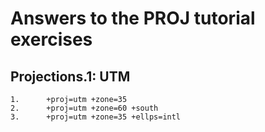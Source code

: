 # Answers to the PROJ tutorial exercises

## Projections.1: UTM

```
1.      +proj=utm +zone=35
2.      +proj=utm +zone=60 +south
3.      +proj=utm +zone=35 +ellps=intl
```
